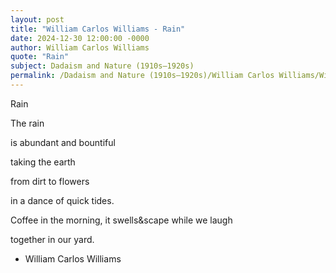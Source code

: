 ```yaml
---
layout: post
title: "William Carlos Williams - Rain"
date: 2024-12-30 12:00:00 -0000
author: William Carlos Williams
quote: "Rain"
subject: Dadaism and Nature (1910s–1920s)
permalink: /Dadaism and Nature (1910s–1920s)/William Carlos Williams/William Carlos Williams - Rain
---
```


Rain

The rain

is abundant
and bountiful

taking the earth

from dirt
to flowers

in a dance
of quick tides.

Coffee in the morning,
it swells&scape while we laugh

together
in our yard.


- William Carlos Williams
